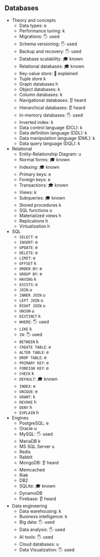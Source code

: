 ## Databases

- Theory and concepts
  - Data types: e
  - Performance tuning: k
  - Migrations: 🖐️ used
  - Schema versioning: 🖐️ used
  - Backup and recovery: 🖐️ used
  - Database scalability: 🎓 known
  - Relational databases: 🎓 known
  - Key-value store: 🙋 explained
  - Tuple store k
  - Graph databases h
  - Object databases: k
  - Column databases: k
  - Navigational databases: 👂 heard
  - Hierarchical databases: 👂 heard
  - In-memory databases: 🖐️ used
  - Inverted index: k
  - Data control language (DCL): k
  - Data definition language (DDL): k
  - Data manipulation language (DML): k
  - Data query language (DQL): k
- Relational
  - Entity-Relationship Diagram: u
  - Normal forms: 🎓 known
  - Indexing: 🎓 known
  - Primary keys: e
  - Foreign keys: e
  - Transactions: 🎓 known
  - Views: k
  - Subqueries: 🎓 known
  - Stored procedures k
  - SQL functions u
  - Materialized views h
  - Replications h
  - Virtualization h
- SQL
  - `SELECT`: e
  - `INSERT`: e
  - `UPDATE`: e
  - `DELETE`: e
  - `LIMIT`: e
  - `OFFSET` k
  - `ORDER BY`: e
  - `GROUP BY`: e
  - `HAVING` k
  - `EXISTS`: e
  - `JOIN` u
  - `INNER JOIN` u
  - `LEFT JOIN` u
  - `RIGHT JOIN` u
  - `UNION` u
  - `DISTINCT` k
  - `WHERE`: 🖐️ used
  - `LIKE` k
  - `IN`: 🖐️ used
  - `BETWEEN` k
  - `CREATE TABLE`: e
  - `ALTER TABLE`: e
  - `DROP TABLE`: e
  - `PRIMARY KEY`: e
  - `FOREIGN KEY`: e
  - `CHECK` k
  - `DEFAULT`: 🎓 known
  - `INDEX`: e
  - `UNIQUE`: e
  - `GRANT`: k
  - `REVOKE` h
  - `DENY` h
  - `EXPLAIN` h
- Engines
  - PostgreSQL: e
  - Oracle u
  - MySQL: 🖐️ used
  - MariaDB k
  - MS SQL Server u
  - Redis
  - Rabbit
  - MongoDB: 👂 heard
  - Memcached
  - Riak
  - DB2
  - SQLite: 🎓 known
  - DynamoDB
  - Firebase: 👂 heard
- Data engineering
  - Data warehousing: k
  - Business intelligence: k
  - Big data: 🖐️ used
  - Data analysis: 🖐️ used
  - AI tools: 🖐️ used
  - Cloud databases: u
  - Data Visualization: 🖐️ used
